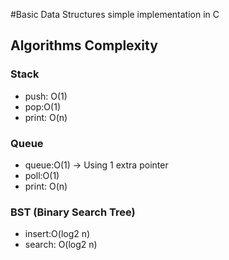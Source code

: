 #Basic Data Structures simple implementation in C

## Algorithms Complexity

### Stack
* push: O(1)
* pop:O(1)
* print: O(n)

### Queue
* queue:O(1) -> Using 1 extra pointer
* poll:O(1)
* print: O(n)

### BST (Binary Search Tree)
* insert:O(log2 n)
* search: O(log2 n)

